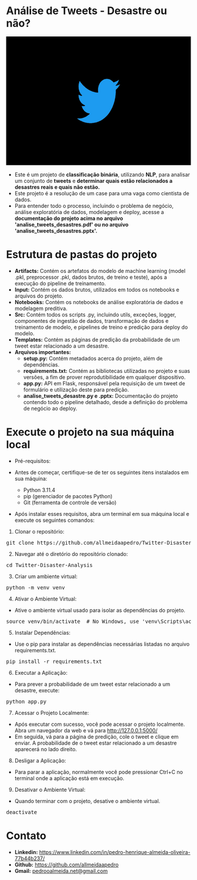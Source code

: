 # Análise de Tweets - Desastre ou não?

<img src="Twitter-Third-Party-Apps.webp" width="100%" height=350px>

- Este é um projeto de <b>classificação binária</b>, utilizando <b>NLP</b>, para analisar um conjunto de <b>tweets</b> e <B>determinar quais estão relacionados a desastres reais e quais não estão.</b>
- Este projeto é a resolução de um case para uma vaga como cientista de dados.
- Para entender todo o processo, incluindo o problema de negócio, análise exploratória de dados, modelagem e deploy, acesse a <b>documentação do projeto acima no arquivo 'analise_tweets_desastres.pdf' ou no arquivo 'analise_tweets_desastres.pptx'.</b>

# Estrutura de pastas do projeto
- <B>Artifacts:</b> Contém os artefatos do modelo de machine learning (model .pkl, preprocessor .pkl, dados brutos, de treino e teste), após a execução do pipeline de treinamento.
- <B>Input:</b> Contém os dados brutos, utilizados em todos os notebooks e arquivos do projeto.
- <B>Notebooks:</b> Contém os notebooks de análise exploratória de dados e modelagem preditiva.
- <B>Src:</b> Contém todos os scripts .py, incluindo utils, exceções, logger, componentes de ingestão de dados, transformação de dados e treinamento de modelo, e pipelines de treino e predição para deploy do modelo.
- <B>Templates:</b> Contém as páginas de predição da probabilidade de um tweet estar relacionado a um desastre.
- <B>Arquivos importantes:</b> 
    - <B>setup.py:</b> Contém metadados acerca do projeto, além de dependências.
    - <B>requirements.txt:</b> Contém as bibliotecas utilizadas no projeto e suas versões, a fim de prover reprodutibilidade em qualquer dispositivo.
    - <B>app.py:</b> API em Flask, responsável pela requisição de um tweet de formulário e utilização deste para predição.
    - <B>analise_tweets_desastre.py e .pptx:</b> Documentação do projeto contendo todo o pipeline detalhado, desde a definição do problema de negócio ao deploy.

# Execute o projeto na sua máquina local
- Pré-requisitos:

- Antes de começar, certifique-se de ter os seguintes itens instalados em sua máquina:

    - Python 3.11.4
    - pip (gerenciador de pacotes Python)
    - Git (ferramenta de controle de versão)

- Após instalar esses requisitos, abra um terminal em sua máquina local e execute os seguintes comandos:

1. Clonar o repositório:
<pre>
git clone https://github.com/allmeidaapedro/Twitter-Disaster-Analysis.git
</pre>

2. Navegar até o diretório do repositório clonado:
<pre>
cd Twitter-Disaster-Analysis
</pre>

3. Criar um ambiente virtual:
<pre>
python -m venv venv
</pre>

4. Ativar o Ambiente Virtual:
- Ative o ambiente virtual usado para isolar as dependências do projeto.
<pre>
source venv/bin/activate  # No Windows, use 'venv\Scripts\activate'
</pre>

5. Instalar Dependências:
- Use o pip para instalar as dependências necessárias listadas no arquivo requirements.txt.
<pre>
pip install -r requirements.txt
</pre>

6. Executar a Aplicação:
- Para prever a probabilidade de um tweet estar relacionado a um desastre, execute:
<pre>
python app.py
</pre>

7. Acessar o Projeto Localmente:
- Após executar com sucesso, você pode acessar o projeto localmente. Abra um navegador da web e vá para http://127.0.0.1:5000/
- Em seguida, vá para a página de predição, cole o tweet e clique em enviar. A probabilidade de o tweet estar relacionado a um desastre aparecerá no lado direito.

8. Desligar a Aplicação:
- Para parar a aplicação, normalmente você pode pressionar Ctrl+C no terminal onde a aplicação está em execução.

9. Desativar o Ambiente Virtual:
- Quando terminar com o projeto, desative o ambiente virtual.
<pre>
deactivate
</pre>

# Contato
- <b>Linkedin:</b> https://www.linkedin.com/in/pedro-henrique-almeida-oliveira-77b44b237/
- <b>Github:</b> https://github.com/allmeidaapedro
- <b>Gmail:</b> pedrooalmeida.net@gmail.com